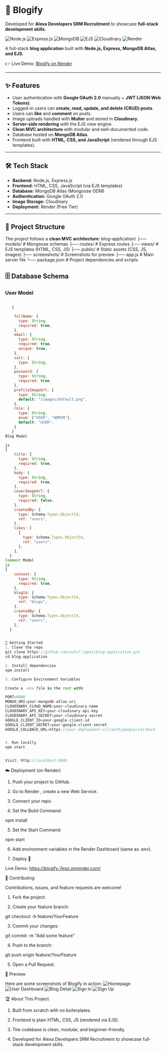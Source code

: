 # 📖 Blogify

Developed for **Alexa Developers SRM Recruitment** to showcase **full-stack development skills**.

![Node.js](https://img.shields.io/badge/Node.js-339933?style=for-the-badge&logo=nodedotjs&logoColor=white)
![Express.js](https://img.shields.io/badge/Express.js-000000?style=for-the-badge&logo=express&logoColor=white)
![MongoDB](https://img.shields.io/badge/MongoDB-4ea94b?style=for-the-badge&logo=mongodb&logoColor=white)
![EJS](https://img.shields.io/badge/EJS-FFA500?style=for-the-badge&logo=ejs&logoColor=white)
![Cloudinary](https://img.shields.io/badge/Cloudinary-3448C5?style=for-the-badge&logo=cloudinary&logoColor=white)
![Render](https://img.shields.io/badge/Render-46E3B7?style=for-the-badge&logo=render&logoColor=white)

A full-stack **blog application** built with **Node.js, Express, MongoDB Atlas, and EJS**.

👉 Live Demo: [Blogify on Render](https://blogify-7epz.onrender.com/)

---

## ✨ Features

- User authentication with **Google OAuth 2.0** manually + **JWT (JSON Web Tokens)**.
- Logged-in users can **create, read, update, and delete (CRUD) posts**.
- Users can **like** and **comment** on posts.
- Image uploads handled with **Multer** and stored in **Cloudinary**.
- **Server-side rendering** with the EJS view engine.
- **Clean MVC architecture** with modular and well-documented code.
- Database hosted on **MongoDB Atlas**.
- Frontend built with **HTML, CSS, and JavaScript** (rendered through EJS templates).

---

## 🛠️ Tech Stack

- **Backend:** Node.js, Express.js
- **Frontend:** HTML, CSS, JavaScript (via EJS templates)
- **Database:** MongoDB Atlas (Mongoose ODM)
- **Authentication:** Google OAuth 2.0
- **Image Storage:** Cloudinary
- **Deployment:** Render (Free Tier)

---

## 📂 Project Structure

The project follows a **clean MVC architecture**:
blog-application/
├── models/ # Mongoose schemas
├── routes/ # Express routes
├── views/ # EJS templates (HTML, CSS, JS)
├── public/ # Static assets (CSS, JS, images)
├── screenshots/ # Screenshots for preview
├── app.js # Main server file
└── package.json # Project dependencies and scripts

## 🗄️ Database Schema

### User Model

```js

   {

    fullName: {
      type: String,
      required: true,
    },
    email: {
      type: String,
      required: true,
      unique: true,
    },
    salt: {
      type: String,
    },
    password: {
      type: String,
      required: true,
    },
    profileImageUrl: {
      type: String,
      default: "/images/default.png",
    },
    role: {
      type: String,
      enum: ["USER", "ADMIN"],
      default: "USER",
    }
   }
Blog Model

js
{
    title: {
      type: String,
      required: true,
    },
    body: {
      type: String,
      required: true,
    },
    coverImageUrl: {
      type: String,
      required: false,
    },
    createdBy: {
      type: Schema.Types.ObjectId,
      ref: "users",
    },
    likes: [
      {
        type: Schema.Types.ObjectId,
        ref: "users",
      },
    ],
  }
Comment Model
js
{
    content: {
      type: String,
      required: true,
    },
    blogId: {
      type: Schema.Types.ObjectId,
      ref: "blogs",
    },
    createdBy: {
      type: Schema.Types.ObjectId,
      ref: "users",
    },
  }


🚀 Getting Started
1. Clone the repo
git clone https://github.com/ashif-iqbal/blog-application.git
cd blog-application

2. Install dependencies
npm install

3. Configure Environment Variables

Create a .env file in the root with:

PORT=8000
MONGO_URI=your-mongodb-atlas-uri
CLOUDINARY_CLOUD_NAME=your-cloudinary-name
CLOUDINARY_API_KEY=your-cloudinary-api-key
CLOUDINARY_API_SECRET=your-cloudinary-secret
GOOGLE_CLIENT_ID=your-google-client-id
GOOGLE_CLIENT_SECRET=your-google-client-secret
GOOGLE_CALLBACK_URL=https://your-deployment-url/auth/google/callback


4. Run locally
npm start


Visit: http://localhost:8000
```

☁️ Deployment (on Render)

1. Push your project to GitHub.

2. Go to Render
   , create a new Web Service.

3. Connect your repo.

4. Set the Build Command:

npm install

5. Set the Start Command:

npm start

6. Add environment variables in the Render Dashboard (same as .env).

7. Deploy 🎉

Live Demo: https://blogify-7epz.onrender.com/

🤝 Contributing

Contributions, issues, and feature requests are welcome!

1. Fork the project.

2. Create your feature branch:

git checkout -b feature/YourFeature

3. Commit your changes:

git commit -m "Add some feature"

4. Push to the branch:

git push origin feature/YourFeature

5. Open a Pull Request.

📸 Preview

Here are some screenshots of Blogify in action:
![Homepage](./screenshots/homepage.png)
![User Dashboard](./screenshots/user-dashboard.png)
![Blog Detail](./screenshots/blog.png)
![Sign In](./screenshots/signin.png)
![SIgn Up](./screenshots/signup.png)

🏆 About This Project

1. Built from scratch with no boilerplates.

2. Frontend is plain HTML, CSS, JS (rendered via EJS).

3. The codebase is clean, modular, and beginner-friendly.

4. Developed for Alexa Developers SRM Recruitment to showcase full-stack development skills.
